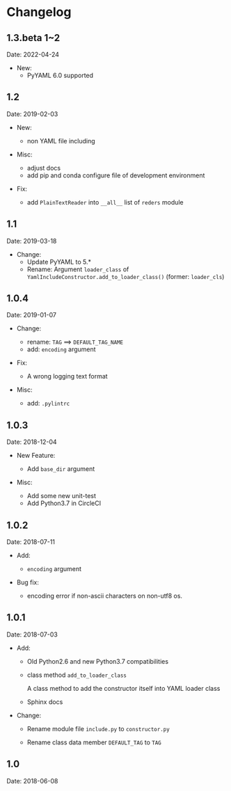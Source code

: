 # Changelog

## 1.3.beta 1~2

Date: 2022-04-24

- New:
  - PyYAML 6.0 supported

## 1.2

Date: 2019-02-03

- New:
  - non YAML file including

- Misc:
  - adjust docs
  - add pip and conda configure file of development environment

- Fix:
  - add `PlainTextReader` into `__all__` list of `reders` module

## 1.1

Date: 2019-03-18

- Change:
  - Update PyYAML to 5.*
  - Rename: Argument `loader_class` of `YamlIncludeConstructor.add_to_loader_class()` (former: `loader_cls`)

## 1.0.4

Date: 2019-01-07

- Change:

  - rename: `TAG` ==> `DEFAULT_TAG_NAME`
  - add: `encoding` argument

- Fix:

  - A wrong logging text format

- Misc:

  - add: `.pylintrc`

## 1.0.3

Date: 2018-12-04

- New Feature:

  - Add `base_dir` argument

- Misc:

  - Add some new unit-test
  - Add Python3.7 in CircleCI

## 1.0.2

Date: 2018-07-11

- Add:

  - `encoding` argument

- Bug fix:

  - encoding error if non-ascii characters on non-utf8 os.

## 1.0.1

Date: 2018-07-03

- Add:

  - Old Python2.6 and new Python3.7 compatibilities

  - class method `add_to_loader_class`

    A class method to add the constructor itself into YAML loader class

  - Sphinx docs

- Change:

  - Rename module file `include.py` to `constructor.py`

  - Rename class data member `DEFAULT_TAG` to `TAG`

## 1.0

Date: 2018-06-08
